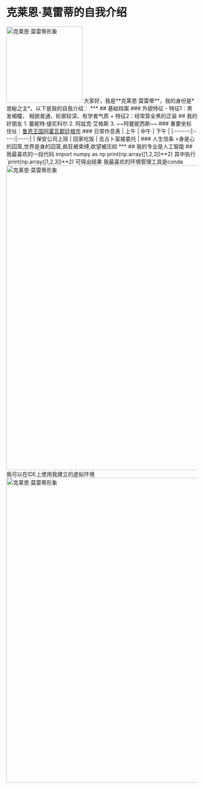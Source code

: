 # 克莱恩·莫雷蒂的自我介绍
<img src="http://img1.baidu.com/it/u=629540885,1670189011&fm=253&app=138&f=JPEG?w=800&h=1733" alt="克莱恩·莫雷蒂形象" width="200">
大家好，我是**克莱恩·莫雷蒂**，我的身份是*诡秘之主*。以下是我的自我介绍：
***
## 基础档案
### 外貌特征
- 特征1：黑发褐瞳， 相貌普通，轮廓较深，有学者气质
+ 特征2：经常穿全黑的正装
## 我的好朋友
1. 蕾妮特·缇尼科尔
2. 阿兹克·艾格斯
3. ~~阿曼妮西斯~~
### 重要坐标
住址：<a href=" https://baike.baidu.com/item/%E5%85%8B%E8%8E%B1%E6%81%A9%C2%B7%E8%8E%AB%E9%9B%B7%E8%92%82/23200273 ">鲁恩王国阿霍瓦郡廷根市</a>
### 日常作息表
|   上午   | 中午 | 下午 |
|:------:|:----:|:----:|
| 保安公司上班 | 回家吃饭 | 去占卜室接委托 |
### 人生信条
>身是心的囚笼,世界是身的囚笼,疯狂被束缚,欲望被压抑
***
## 我的专业是人工智能
## 我最喜欢的一段代码
import numpy as np
print(np.array([1,2,3])**2)
其中执行`print(np.array([1,2,3])**2)`可得出结果
我最喜欢的环境管理工具是conda
<img src="http://img1.baidu.com/it/u=629540885,1670189011&fm=253&app=138&f=JPEG?w=800&h=1733" alt="克莱恩·莫雷蒂形象" width="800">
我可以在IDE上使用我建立的虚拟环境
<img src="http://img1.baidu.com/it/u=629540885,1670189011&fm=253&app=138&f=JPEG?w=800&h=1733" alt="克莱恩·莫雷蒂形象" width="800">